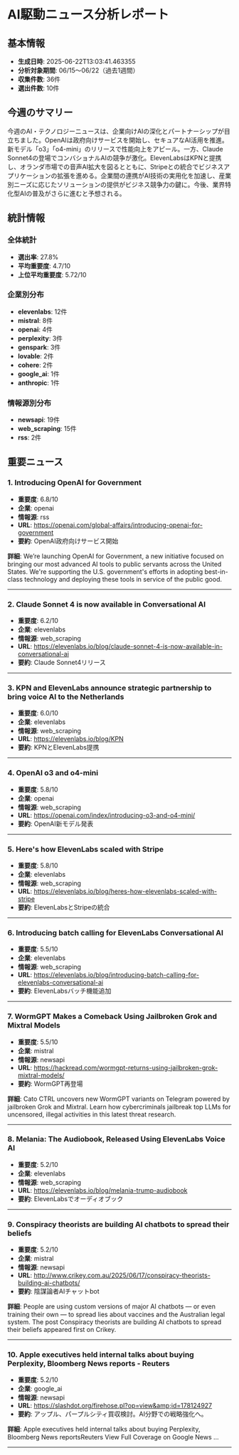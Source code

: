 # AI駆動ニュース分析レポート

## 基本情報
- **生成日時**: 2025-06-22T13:03:41.463355
- **分析対象期間**: 06/15〜06/22（過去1週間）
- **収集件数**: 36件
- **選出件数**: 10件

## 今週のサマリー

今週のAI・テクノロジーニュースは、企業向けAIの深化とパートナーシップが目立ちました。OpenAIは政府向けサービスを開始し、セキュアなAI活用を推進。新モデル「o3」「o4-mini」のリリースで性能向上をアピール。一方、Claude Sonnet4の登場でコンバショナルAIの競争が激化。ElevenLabsはKPNと提携し、オランダ市場での音声AI拡大を図るとともに、Stripeとの統合でビジネスアプリケーションの拡張を進める。企業間の連携がAI技術の実用化を加速し、産業別ニーズに応じたソリューションの提供がビジネス競争力の鍵に。今後、業界特化型AIの普及がさらに進むと予想される。

## 統計情報

### 全体統計
- **選出率**: 27.8%
- **平均重要度**: 4.7/10
- **上位平均重要度**: 5.72/10

### 企業別分布
- **elevenlabs**: 12件
- **mistral**: 8件
- **openai**: 4件
- **perplexity**: 3件
- **genspark**: 3件
- **lovable**: 2件
- **cohere**: 2件
- **google_ai**: 1件
- **anthropic**: 1件

### 情報源別分布
- **newsapi**: 19件
- **web_scraping**: 15件
- **rss**: 2件

## 重要ニュース

### 1. Introducing OpenAI for Government

- **重要度**: 6.8/10
- **企業**: openai
- **情報源**: rss
- **URL**: https://openai.com/global-affairs/introducing-openai-for-government
- **要約**: OpenAI政府向けサービス開始

**詳細**: We’re launching OpenAI for Government, a new initiative focused on bringing our most advanced AI tools to public servants across the United States. We're supporting the U.S. government's efforts in adopting best-in-class technology and deploying these tools in service of the public good.

---

### 2. Claude Sonnet 4 is now available in Conversational AI

- **重要度**: 6.2/10
- **企業**: elevenlabs
- **情報源**: web_scraping
- **URL**: https://elevenlabs.io/blog/claude-sonnet-4-is-now-available-in-conversational-ai
- **要約**: Claude Sonnet4リリース

---

### 3. KPN and ElevenLabs announce strategic partnership to bring voice AI to the Netherlands

- **重要度**: 6.0/10
- **企業**: elevenlabs
- **情報源**: web_scraping
- **URL**: https://elevenlabs.io/blog/KPN
- **要約**: KPNとElevenLabs提携

---

### 4. OpenAI o3 and o4-mini

- **重要度**: 5.8/10
- **企業**: openai
- **情報源**: web_scraping
- **URL**: https://openai.com/index/introducing-o3-and-o4-mini/
- **要約**: OpenAI新モデル発表

---

### 5. Here's how ElevenLabs scaled with Stripe

- **重要度**: 5.8/10
- **企業**: elevenlabs
- **情報源**: web_scraping
- **URL**: https://elevenlabs.io/blog/heres-how-elevenlabs-scaled-with-stripe
- **要約**: ElevenLabsとStripeの統合

---

### 6. Introducing batch calling for ElevenLabs Conversational AI

- **重要度**: 5.5/10
- **企業**: elevenlabs
- **情報源**: web_scraping
- **URL**: https://elevenlabs.io/blog/introducing-batch-calling-for-elevenlabs-conversational-ai
- **要約**: ElevenLabsバッチ機能追加

---

### 7. WormGPT Makes a Comeback Using Jailbroken Grok and Mixtral Models

- **重要度**: 5.5/10
- **企業**: mistral
- **情報源**: newsapi
- **URL**: https://hackread.com/wormgpt-returns-using-jailbroken-grok-mixtral-models/
- **要約**: WormGPT再登場

**詳細**: Cato CTRL uncovers new WormGPT variants on Telegram powered by jailbroken Grok and Mixtral. Learn how cybercriminals jailbreak top LLMs for uncensored, illegal activities in this latest threat research.

---

### 8. Melania: The Audiobook, Released Using ElevenLabs Voice AI

- **重要度**: 5.2/10
- **企業**: elevenlabs
- **情報源**: web_scraping
- **URL**: https://elevenlabs.io/blog/melania-trump-audiobook
- **要約**: ElevenLabsでオーディオブック

---

### 9. Conspiracy theorists are building AI chatbots to spread their beliefs

- **重要度**: 5.2/10
- **企業**: mistral
- **情報源**: newsapi
- **URL**: http://www.crikey.com.au/2025/06/17/conspiracy-theorists-building-ai-chatbots/
- **要約**: 陰謀論者AIチャットbot

**詳細**: People are using custom versions of major AI chatbots — or even training their own — to spread lies about vaccines and the Australian legal system.
The post Conspiracy theorists are building AI chatbots to spread their beliefs appeared first on Crikey.

---

### 10. Apple executives held internal talks about buying Perplexity, Bloomberg News reports - Reuters

- **重要度**: 5.2/10
- **企業**: google_ai
- **情報源**: newsapi
- **URL**: https://slashdot.org/firehose.pl?op=view&amp;id=178124927
- **要約**: アップル、パープルシティ買収検討。AI分野での戦略強化へ。

**詳細**: Apple executives held internal talks about buying Perplexity, Bloomberg News reportsReuters View Full Coverage on Google News ...

---

